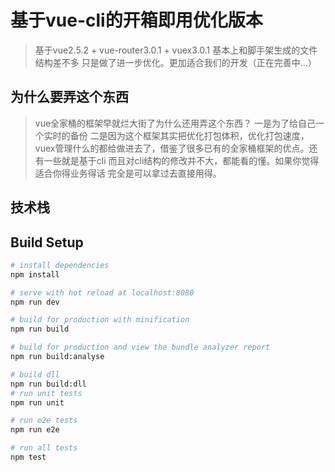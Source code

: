 # 基于vue-cli的开箱即用优化版本

> 基于vue2.5.2 + vue-router3.0.1 + vuex3.0.1 基本上和脚手架生成的文件结构差不多 只是做了进一步优化。更加适合我们的开发（正在完善中...）

## 为什么要弄这个东西
> vue全家桶的框架早就烂大街了为什么还用弄这个东西？ 一是为了给自己一个实时的备份 二是因为这个框架其实把优化打包体积，优化打包速度，vuex管理什么的都给做进去了，借鉴了很多已有的全家桶框架的优点。还有一些就是基于cli 而且对cli结构的修改并不大，都能看的懂。如果你觉得适合你得业务得话 完全是可以拿过去直接用得。

## 技术栈

## Build Setup

``` bash
# install dependencies
npm install

# serve with hot reload at localhost:8080
npm run dev

# build for production with minification
npm run build

# build for production and view the bundle analyzer report
npm run build:analyse

# build dll
npm run build:dll
# run unit tests
npm run unit

# run e2e tests
npm run e2e

# run all tests
npm test
```


